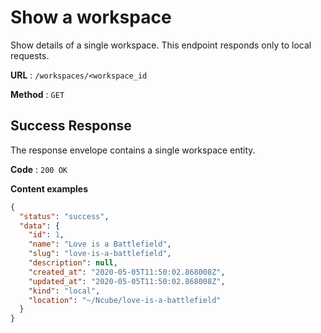 # Show a workspace

Show details of a single workspace. This endpoint responds only to local
requests.

**URL** : `/workspaces/<workspace_id`

**Method** : `GET`

## Success Response

The response envelope contains a single workspace entity.

**Code** : `200 OK`

**Content examples**

```json
{
  "status": "success",
  "data": {
    "id": 1,
    "name": "Love is a Battlefield",
    "slug": "love-is-a-battlefield",
    "description": null,
    "created_at": "2020-05-05T11:50:02.868008Z",
    "updated_at": "2020-05-05T11:50:02.868008Z",
    "kind": "local",
    "location": "~/Ncube/love-is-a-battlefield"
  }
}
```
